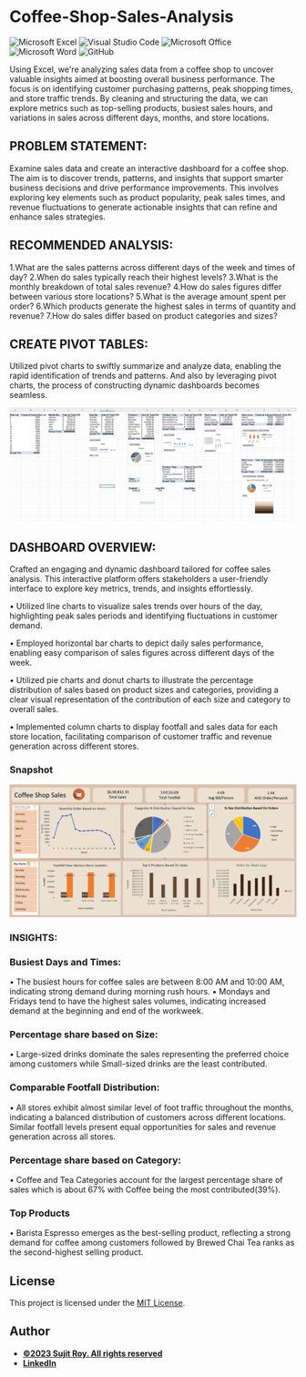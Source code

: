 # Coffee-Shop-Sales-Analysis

![Microsoft Excel](https://img.shields.io/badge/Microsoft_Excel-217346?style=for-the-badge&logo=microsoft-excel&logoColor=white)
![Visual Studio Code](https://img.shields.io/badge/Visual%20Studio%20Code-0078d7.svg?style=for-the-badge&logo=visual-studio-code&logoColor=white)
![Microsoft Office](https://img.shields.io/badge/Microsoft_Office-D83B01?style=for-the-badge&logo=microsoft-office&logoColor=white)
![Microsoft Word](https://img.shields.io/badge/Microsoft_Word-2B579A?style=for-the-badge&logo=microsoft-word&logoColor=white)
![GitHub](https://img.shields.io/badge/github-%23121011.svg?style=for-the-badge&logo=github&logoColor=white)


Using Excel, we're analyzing sales data from a coffee shop to uncover valuable insights aimed at boosting overall business performance. The focus is on identifying customer purchasing patterns, peak shopping times, and store traffic trends. By cleaning and structuring the data, we can explore metrics such as top-selling products, busiest sales hours, and variations in sales across different days, months, and store locations.

## PROBLEM STATEMENT:

Examine sales data and create an interactive dashboard for a coffee shop. The aim is to discover trends, patterns, and insights that support smarter business decisions and drive performance improvements. This involves exploring key elements such as product popularity, peak sales times, and revenue fluctuations to generate actionable insights that can refine and enhance sales strategies.

## RECOMMENDED ANALYSIS:

1.What are the sales patterns across different days of the week and times of day?
2.When do sales typically reach their highest levels?
3.What is the monthly breakdown of total sales revenue?
4.How do sales figures differ between various store locations?
5.What is the average amount spent per order?
6.Which products generate the highest sales in terms of quantity and revenue?
7.How do sales differ based on product categories and sizes?

## CREATE PIVOT TABLES:

Utilized pivot charts to swiftly summarize and analyze data, enabling the rapid identification of trends and patterns. And also by leveraging pivot charts, the process of constructing dynamic dashboards becomes seamless.

![image](Screenshots/coffee_sale_pivot.png)


## DASHBOARD OVERVIEW:


Crafted an engaging and dynamic dashboard tailored for coffee sales analysis. This interactive platform offers stakeholders a user-friendly interface to explore key metrics, trends, and insights effortlessly.


•	Utilized line charts to visualize sales trends over hours of the day, highlighting peak sales periods and identifying fluctuations in customer demand.


•	Employed horizontal bar charts to depict daily sales performance, enabling easy comparison of sales figures across different days of the week.


•	Utilized pie charts and donut charts to illustrate the percentage distribution of sales based on product sizes and categories, providing a clear visual representation of the contribution of each size and category to overall sales.


•	Implemented column charts to display footfall and sales data for each store location, facilitating comparison of customer traffic and revenue generation across different stores.

### Snapshot


![Dashboard](Screenshots/coffee_shop_dashboard.png)


### INSIGHTS:


### Busiest Days and Times: 
•	The busiest hours for coffee sales are between 8:00 AM and 10:00 AM, indicating strong demand during morning rush hours.
•	Mondays and Fridays tend to have the highest sales volumes, indicating increased demand at the beginning and end of the workweek.


### Percentage share based on Size:
•	Large-sized drinks dominate the sales representing the preferred choice among customers while Small-sized drinks are the least contributed.


### Comparable Footfall Distribution:
•	All stores exhibit almost similar level of foot traffic throughout the months, indicating a balanced distribution of customers across different locations. Similar footfall levels present equal opportunities for sales and revenue generation across all stores.


### Percentage share based on Category:
•	Coffee and Tea Categories  account for the largest percentage share of sales which is about 67% with Coffee being the most contributed(39%).

### Top Products
•	Barista Espresso emerges as the best-selling product, reflecting a strong demand for coffee among customers followed by Brewed Chai Tea ranks as the second-highest selling product.

## License

This project is licensed under the [MIT License](LICENSE).
## Author
- <ins><b>©2023 Sujit Roy. All rights reserved</b></ins>
- <b>[LinkedIn](https://www.linkedin.com/in/sujit-roy-399014229/)</b>

